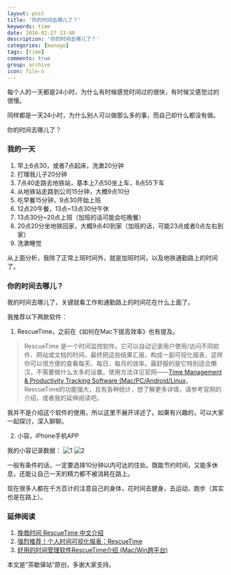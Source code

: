 ```yaml
---
layout: post
title: '你的时间去哪儿了？'
keywords: time
date: 2016-02-27 13:40
description: '你的时间去哪儿了？'
categories: [manage]
tags: [time]
comments: true
group: archive
icon: file-o
---
```


每个人的一天都是24小时，为什么有时候感觉时间过的很快，有时候又感觉过的很慢。

同样都是一天24小时，为什么别人可以做那么多的事，而自己却什么都没有做。

你的时间去哪儿了？

<!-- more -->

### 我的一天 ###

1. 早上6点30，或者7点起床，洗漱20分钟
2. 打理我儿子20分钟
3. 7点40走路去地铁站，基本上7点50坐上车，8点55下车
4. 从地铁站走路到公司15分钟，大概9点10分
5. 吃早餐15分钟，9点30开始上班
6. 12点20午餐，13点~13点30分午休
7. 13点30分~20点上班（加班的话可能会吃晚餐）
8. 20点20分坐地铁回家，大概9点40到家（加班的话，可能23点或者0点左右到家）
9. 洗漱睡觉

从上面分析，我除了正常上班时间外，就是加班时间，以及地铁通勤路上的时间了。

### 你的时间去哪儿？ ###

我的时间去哪儿了，关键就看工作和通勤路上的时间花在什么上面了。

我推荐以下两款软件：

1. RescueTime，之前在《如何在Mac下提高效率》也有提及。

>RescueTime 是一个时间监控软件。它可以自动记录用户使用/访问不同软件、网站或文档的时间，最终把这些结果汇报，构成一副可视化报表，这样你可以很方便的查看每天、每日、每月的效率。最舒服的是它特别适合懒汉，不需要做什么太多的设置。使用方法详见官网——[Time Management & Productivity Tracking Software (Mac/PC/Android/Linux](https://www.rescuetime.com/)。
RescueTime的功能强大，且有各种统计，想了解更多详情，请参考官网的介绍，或者我的延伸阅读吧。

我并不是介绍这个软件的使用，所以这里不展开详述了。如果有兴趣的，可以大家一起探讨，深入聊聊。

2. 小容，iPhone手机APP

我的小容记录数据：
![1](https://qiye.aliyun.com/preview/img/preview?token=7810af826b744d28a92fac3ea76e9a32&rule=1l.png)
![2](https://qiye.aliyun.com/preview/img/preview?token=31d61af878644bc4858c932b29c652a8&rule=1l.png)

一般有条件的话，一定要选择10分钟以内可达的住处。既能节约时间，又能多休息，还能让自己一天的精力都不被消耗在路上。

现在很多人都在千方百计的注意自己的身体，花时间去健身，去运动，跑步（其实也是在路上）。

### 延伸阅读 ###

1. [挽救时间 RescueTime 中文介绍](http://zengrong.net/post/1970.htm)
2. [强烈推荐！个人时间可视化报表：RescueTime](http://www.storagelab.org.cn/zhangdi/2014/11/24/%E5%BC%BA%E7%83%88%E6%8E%A8%E8%8D%90%EF%BC%81%E4%B8%AA%E4%BA%BA%E6%97%B6%E9%97%B4%E5%8F%AF%E8%A7%86%E5%8C%96%E6%8A%A5%E8%A1%A8%EF%BC%9Arescuetime/)
3. [好用的时间管理软件RescueTime介绍 (Mac/Win跨平台) ](http://bbs.feng.com/read-htm-tid-4059641.html)

本文是“茶歇驿站”原创，多谢大家支持。